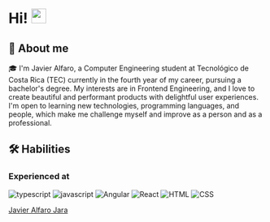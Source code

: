 # Hi! <img src="https://media.giphy.com/media/hvRJCLFzcasrR4ia7z/giphy.gif" width="29px">

## 🚀 About me

🎓 I'm Javier Alfaro, a Computer Engineering student at Tecnológico de Costa Rica (TEC) currently in the fourth year of my career, pursuing a bachelor's degree. My interests are in Frontend Engineering, and I love to create beautiful and performant products with delightful user experiences. I'm open to learning new technologies, programming languages, and people, which make me challenge myself and improve as a person and as a professional.

## 🛠️ Habilities

### Experienced at

![typescript](https://img.shields.io/badge/TypeScript-3178C6?style=for-the-badge&logo=typescript&logoColor=white)
![javascript](https://img.shields.io/badge/JavaScript-323330?style=for-the-badge&logo=javascript&logoColor=F7DF1E)
![Angular](https://img.shields.io/badge/Angular-FF0000?style=for-the-badge&logo=angular&logoColor=FFFFFF)
![React](https://img.shields.io/badge/React-20232A?style=for-the-badge&logo=react&logoColor=61DAFB)
![HTML](https://img.shields.io/badge/HTML-FF0000?style=for-the-badge&logo=html5&logoColor=FFFFFF)
![CSS](https://img.shields.io/badge/CSS-3178C6?style=for-the-badge&logo=css&logoColor=white)

<div class="badge-base LI-profile-badge" data-locale="es_ES" data-size="medium" data-theme="dark" data-type="HORIZONTAL" data-vanity="javier-alfaro-jara" data-version="v1"><a class="badge-base__link LI-simple-link" href="https://cr.linkedin.com/in/javier-alfaro-jara?trk=profile-badge">Javier Alfaro Jara</a></div>
              
<!--
**JavierAlfaroJara/JavierAlfaroJara** is a ✨ _special_ ✨ repository because its `README.md` (this file) appears on your GitHub profile.

Here are some ideas to get you started:

- 🔭 I’m currently working on ...
- 🌱 I’m currently learning ...
- 👯 I’m looking to collaborate on ...
- 🤔 I’m looking for help with ...
- 💬 Ask me about ...
- 📫 How to reach me: ...
- 😄 Pronouns: ...
- ⚡ Fun fact: ...
-->
